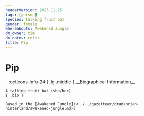 ```yaml
---
headerVersion: 2023.11.25
tags: [person]
species: talking fruit bat
gender: female
whereabouts: Awakened Jungle
dm_owner: tim
dm_notes: color
title: Pip
---
```

# Pip
<div class="grid cards ext-narrow-margin ext-one-column" markdown>
- :octicons-info-24:{ .lg .middle } __Biographical Information__

    A talking fruit bat (she/her)  
    { .bio }

    Based in the [Awakened Jungle](<../../gazetteer/drankorian-hinterland/awakened-jungle.md>)
</div>


